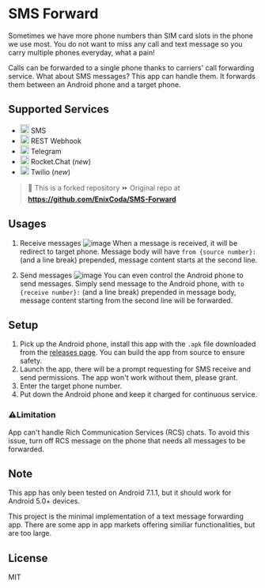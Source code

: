 # SMS Forward

Sometimes we have more phone numbers than SIM card slots in the phone we use most. You do not want to miss any call and text message so you carry multiple phones everyday, what a pain!

Calls can be forwarded to a single phone thanks to carriers' call forwarding service. What about SMS messages? This app can handle them. It forwards them between an Android phone and a target phone.

## Supported Services
* <img width="18" src="https://github.com/user-attachments/assets/19b22306-004b-44f1-945e-e44bc2c2ff50"/> SMS
* <img width="18" src="https://github.com/user-attachments/assets/780f7eae-1256-4817-a08b-e2d2818c31d3"/> REST Webhook
* <img width="18" src="https://github.com/user-attachments/assets/0613a85b-df5a-4681-a3b1-c0bede4f64cf"/> Telegram
* <img width="18" src="https://github.com/user-attachments/assets/066985e5-3f85-4dfe-a6be-98da353a96ba"/> Rocket.Chat (_new_)
* <img width="18" src="https://github.com/user-attachments/assets/956f1132-798a-4489-b645-5b7467516b13"/> Twilio (_new_)

> 🔖 This is a forked repository 
> ⏩ Original repo at **https://github.com/EnixCoda/SMS-Forward**

## Usages
1. Receive messages
![image](https://user-images.githubusercontent.com/7480839/154650144-1e0bdf7b-a42c-48d3-a84d-46b614496dfb.png)
    When a message is received, it will be redirect to target phone. Message body will have `from {source number}:` (and a line break) prepended, message content starts at the second line.

2. Send messages
![image](https://user-images.githubusercontent.com/7480839/154650135-4f7f2274-4397-4077-bc70-b423ed195271.png)
    You can even control the Android phone to send messages. Simply send message to the Android phone, with `to {receive number}:` (and a line break) prepended in message body, message content starting from the second line will be forwarded.

## Setup
1. Pick up the Android phone, install this app with the `.apk` file downloaded from the [releases page](https://github.com/EnixCoda/SMS-Forward/releases). You can build the app from source to ensure safety.
2. Launch the app, there will be a prompt requesting for SMS receive and send permissions. The app won't work without them, please grant.
3. Enter the target phone number.
4. Put down the Android phone and keep it charged for continuous service.

### ⚠️Limitation
App can't handle Rich Communication Services (RCS) chats. To avoid this issue, turn off RCS message on the phone that needs all messages to be forwarded.

## Note
This app has only been tested on Android 7.1.1, but it should work for Android 5.0+ devices.

This project is the minimal implementation of a text message forwarding app. There are some app in app markets offering similiar functionalities, but are too large.

## License

MIT
